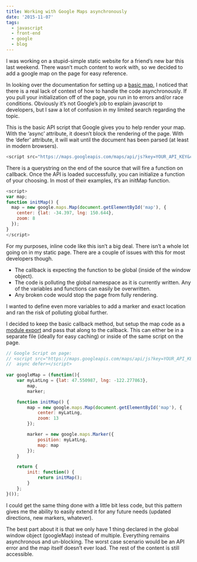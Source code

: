 ```yaml
---
title: Working with Google Maps asynchronously
date: '2015-11-07'
tags:
  - javascript
  - front-end
  - google
  - blog
---
```


I was working on a stupid-simple static website for a friend’s new bar this last weekend. There wasn’t much content to work with, so we decided to add a google map on the page for easy reference.

In looking over the documentation for setting up a [basic map](https://developers.google.com/maps/documentation/javascript/examples/map-simple), I noticed that there is a real lack of context of how to handle the code asynchronously. If you pull your initialization off of the page, you run in to errors and/or race conditions. Obviously it’s not Google’s job to explain javascript to developers, but I saw a lot of confusion in my limited search regarding the topic.

This is the basic API script that Google gives you to help render your map. With the ‘async’ attribute, it doesn’t block the rendering of the page. With the ‘defer’ attribute, it will wait until the document has been parsed (at least in modern browsers).

```js
<script src="https://maps.googleapis.com/maps/api/js?key=YOUR_API_KEY&callback=initMap" async defer></script>
```

There is a querystring on the end of the source that will fire a function on callback. Once the API is loaded successfully, you can initialize a function of your choosing. In most of their examples, it’s an initMap function.

```js
<script>
var map;
function initMap() {
  map = new google.maps.Map(document.getElementById('map'), {
    center: {lat: -34.397, lng: 150.644},
    zoom: 8
  });
}
</script>
```

For my purposes, inline code like this isn’t a big deal. There isn’t a whole lot going on in my static page. There are a couple of issues with this for most developers though.

* The callback is expecting the function to be global (inside of the window object).
* The code is polluting the global namespace as it is currently written. Any of the variables and functions can easily be overwritten.
* Any broken code would stop the page from fully rendering.

I wanted to define even more variables to add a marker and exact location and ran the risk of polluting global further.

I decided to keep the basic callback method, but setup the map code as a [module export](http://www.adequatelygood.com/JavaScript-Module-Pattern-In-Depth.html) and pass that along to the callback. This can either be in a separate file (ideally for easy caching) or inside of the same script on the page.

```js
// Google Script on page:
// <script src="https://maps.googleapis.com/maps/api/js?key=YOUR_API_KEY&callback=googleMap.init" 
// 	async defer></script>
        
var googleMap = (function(){
	var myLatLng = {lat: 47.550987, lng: -122.277863},
		map,
		marker;

	function initMap() {
		map = new google.maps.Map(document.getElementById('map'), {
			center: myLatLng,
			zoom: 13
		});

		marker = new google.maps.Marker({
			position: myLatLng,
			map: map
		});
	}

	return {
		init: function() {
			return initMap();
		}
	};
}());
```

I could get the same thing done with a little bit less code, but this pattern gives me the ability to easily extend it for any future needs (updated directions, new markers, whatever).

The best part about it is that we only have 1 thing declared in the global window object (googleMap) instead of multiple. Everything remains asynchronous and un-blocking. The worst case scenario would be an API error and the map itself doesn’t ever load. The rest of the content is still accessible.